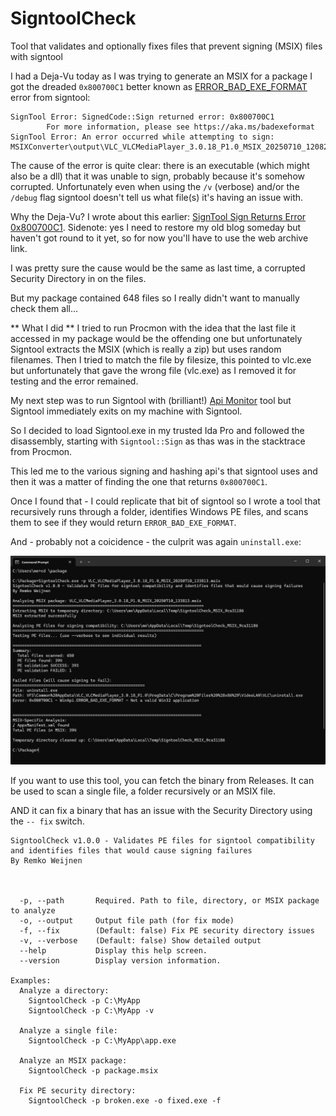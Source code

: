 # SigntoolCheck
Tool that validates and optionally fixes files that prevent signing (MSIX) files with signtool

I had a Deja-Vu today as I was trying to generate an MSIX for a package I got the dreaded `0x800700C1` better known as [ERROR_BAD_EXE_FORMAT](https://www.magnumdb.com/search?q=0x800700C1) error from signtool:

```
SignTool Error: SignedCode::Sign returned error: 0x800700C1
        For more information, please see https://aka.ms/badexeformat
SignTool Error: An error occurred while attempting to sign: MSIXConverter\output\VLC_VLCMediaPlayer_3.0.18_P1.0_MSIX_20250710_120822.msix
```

The cause of the error is quite clear: there is an executable (which might also be a dll) that it was unable to sign, probably because it's somehow corrupted.
Unfortunately even when using the `/v` (verbose) and/or the `/debug` flag signtool doesn't tell us what file(s) it's having an issue with.

Why the Deja-Vu? I wrote about this earlier: [SignTool Sign Returns Error 0x800700C1](https://web.archive.org/web/20240511004903/https://www.remkoweijnen.nl/blog/2018/01/19/signtool-sign-returns-error-0x800700c1/).
Sidenote: yes I need to restore my old blog someday but haven't got round to it yet, so for now you'll have to use the web archive link.

I was pretty sure the cause would be the same as last time, a corrupted Security Directory in on the files.

But my package contained 648 files so I really didn't want to manually check them all...

** What I did **
I tried to run Procmon with the idea that the last file it accessed in my package would be the offending one but unfortunately Signtool extracts the MSIX (which is really a zip) but uses random filenames.
Then I tried to match the file by filesize, this pointed to vlc.exe but unfortunately that gave the wrong file (vlc.exe) as I removed it for testing and the error remained.

My next step was to run Signtool with (brilliant!) [Api Monitor](http://www.rohitab.com/apimonitor) tool but Signtool immediately exits on my machine with Signtool.

So I decided to load Signtool.exe in my trusted Ida Pro and followed the disassembly, starting with `Signtool::Sign` as thas was in the stacktrace from Procmon.

This led me to the various signing and hashing api's that signtool uses and then it was a matter of finding the one that returns `0x800700C1`.

Once I found that - I could replicate that bit of signtool so I wrote a tool that recursively runs through a folder, identifies Windows PE files, and scans them to see if they would return `ERROR_BAD_EXE_FORMAT`.

And - probably not a coicidence - the culprit was again `uninstall.exe`:

![Screenshot](Assets/screenshot01.png)

If you want to use this tool, you can fetch the binary from Releases.
It can be used to scan a single file, a folder recursively or an MSIX file.

AND it can fix a binary that has an issue with the Security Directory using the `-- fix` switch.
```
SigntoolCheck v1.0.0 - Validates PE files for signtool compatibility and identifies files that would cause signing failures
By Remko Weijnen



  -p, --path       Required. Path to file, directory, or MSIX package to analyze
  -o, --output     Output file path (for fix mode)
  -f, --fix        (Default: false) Fix PE security directory issues
  -v, --verbose    (Default: false) Show detailed output
  --help           Display this help screen.
  --version        Display version information.

Examples:
  Analyze a directory:
    SigntoolCheck -p C:\MyApp
    SigntoolCheck -p C:\MyApp -v

  Analyze a single file:
    SigntoolCheck -p C:\MyApp\app.exe

  Analyze an MSIX package:
    SigntoolCheck -p package.msix

  Fix PE security directory:
    SigntoolCheck -p broken.exe -o fixed.exe -f
```
